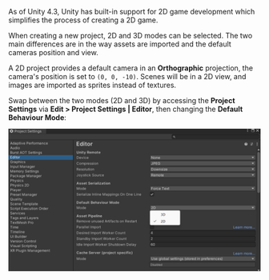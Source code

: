 As of Unity 4.3, Unity has built-in support for 2D game development which simplifies the process of creating a 2D game.

When creating a new project, 2D and 3D modes can be selected. The two main differences are in the way assets are imported and the default cameras position and view. 

A 2D project provides a default camera in an **Orthographic** projection, the camera's position is set to `(0, 0, -10)`. Scenes will be in a 2D view, and images are imported as sprites instead of textures.

Swap between the two modes (2D and 3D) by accessing the **Project Settings** via **Edit > Project Settings | Editor**, then changing the **Default Behaviour Mode**:

![](./images/default_behaviour_mode.png)
